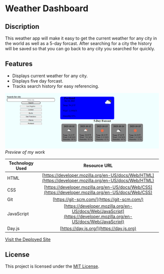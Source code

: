 # Weather Dashboard

## Discription
This weather app will make it easy to get the current weather for any city in the world as well as a 5-day forcast. After searching for a city the history will be saved so that you can go back to any city you searched for quickly.

## Features
- Displays current weather for any city.
- Displays five day forcast.
- Tracks search history for easy referencing.

![Preview of my work](./assets/images/dashboard.png)
*Preview of my work*


Technology Used         | Resource URL           | 
| ------------- |:-------------:| 
| HTML       | [https://developer.mozilla.org/en-US/docs/Web/HTML](https://developer.mozilla.org/en-US/docs/Web/HTML) | 
| CSS        | [https://developer.mozilla.org/en-US/docs/Web/CSS](https://developer.mozilla.org/en-US/docs/Web/CSS)      |   
| Git        | [https://git-scm.com/](https://git-scm.com/)     |    
| JavaScript | [https://developer.mozilla.org/en-US/docs/Web/JavaScript](https://developer.mozilla.org/en-US/docs/Web/JavaScript) |
| Day.js | [https://day.js.org/](https://day.js.org) |

 
 [Visit the Deployed Site](https://andrewchall92.github.io/weather-app/)

 ## License
 This project is licensed under the [MIT License](LICENSE).